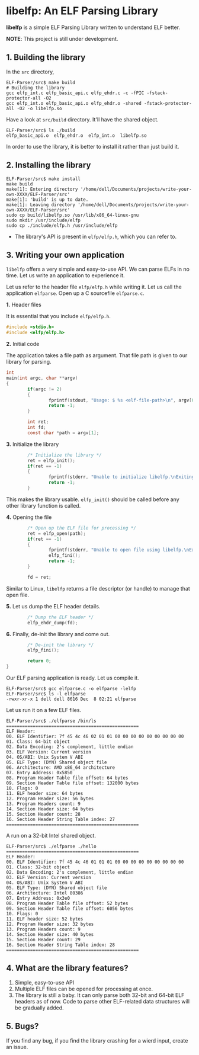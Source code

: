 # libelfp: An ELF Parsing Library

**libelfp** is a simple ELF Parsing Library written to understand ELF better.

**NOTE**: This project is still under development.

## 1. Building the library

In the ```src``` directory,

```
ELF-Parser/src$ make build
# Building the library
gcc elfp_int.c elfp_basic_api.c elfp_ehdr.c -c -fPIC -fstack-protector-all -O2
gcc elfp_int.o elfp_basic_api.o elfp_ehdr.o -shared -fstack-protector-all -O2 -o libelfp.so
```

Have a look at ```src/build``` directory. It'll have the shared object.

```
ELF-Parser/src$ ls ./build
elfp_basic_api.o  elfp_ehdr.o  elfp_int.o  libelfp.so
```

In order to use the library, it is better to install it rather than just build it.

## 2. Installing the library

```
ELF-Parser/src$ make install
make build
make[1]: Entering directory '/home/dell/Documents/projects/write-your-own-XXXX/ELF-Parser/src'
make[1]: 'build' is up to date.
make[1]: Leaving directory '/home/dell/Documents/projects/write-your-own-XXXX/ELF-Parser/src'
sudo cp build/libelfp.so /usr/lib/x86_64-linux-gnu
sudo mkdir /usr/include/elfp
sudo cp ./include/elfp.h /usr/include/elfp
```

* The library's API is present in ```elfp/elfp.h```, which you can refer to.

## 3. Writing your own application

```libelfp``` offers a very simple and easy-to-use API. We can parse ELFs in no time. Let us write an application to experience it.

Let us refer to the header file ```elfp/elfp.h``` while writing it. Let us call the application ```elfparse```. Open up a C sourcefile ```elfparse.c```.

**1.** Header files

It is essential that you include ```elfp/elfp.h```.

```c
#include <stdio.h>
#include <elfp/elfp.h>
```

**2.** Initial code

The application takes a file path as argument. That file path is given to our library for parsing.

```c
int 
main(int argc, char **argv)
{
        if(argc != 2)
        {
                fprintf(stdout, "Usage: $ %s <elf-file-path>\n", argv[0]);
                return -1;
        }

        int ret;
        int fd;
        const char *path = argv[1];
```

**3.** Initialize the library

```c
        /* Initialize the library */
        ret = elfp_init();
        if(ret == -1)
        {
                fprintf(stderr, "Unable to initialize libelfp.\nExiting..\n");
                return -1;
        }
```

This makes the library usable. ```elfp_init()``` should be called before any other library function is called.

**4.** Opening the file

```c
        /* Open up the ELF file for processing */
        ret = elfp_open(path);
        if(ret == -1)
        {
                fprintf(stderr, "Unable to open file using libelfp.\nExiting..\n");
                elfp_fini();
                return -1;
        }

        fd = ret;
```

Similar to Linux, ```libelfp``` returns a file descriptor (or handle) to manage that open file.

**5.** Let us dump the ELF header details.

```c
        /* Dump the ELF header */
        elfp_ehdr_dump(fd);
```

**6.** Finally, de-init the library and come out.

```c
        /* De-init the library */
        elfp_fini();

        return 0;
}
```

Our ELF parsing application is ready. Let us compile it.

```
ELF-Parser/src$ gcc elfparse.c -o elfparse -lelfp
ELF-Parser/src$ ls -l elfparse
-rwxr-xr-x 1 dell dell 8616 Dec  8 02:21 elfparse
```

Let us run it on a few ELF files.

```
ELF-Parser/src$ ./elfparse /bin/ls
==================================================
ELF Header: 
00. ELF Identifier: 7f 45 4c 46 02 01 01 00 00 00 00 00 00 00 00 00 
01. Class: 64-bit object
02. Data Encoding: 2's complement, little endian
03. ELF Version: Current version
04. OS/ABI: Unix System V ABI
05. ELF Type: (DYN) Shared object file
06. Architecture: AMD x86_64 architecture
07. Entry Address: 0x5850
08. Program Header Table file offset: 64 bytes
09. Section Header Table file offset: 132000 bytes
10. Flags: 0
11. ELF header size: 64 bytes
12. Program Header size: 56 bytes
13. Program Headers count: 9
14. Section Header size: 64 bytes
15. Section Header count: 28
16. Section Header String Table index: 27
==================================================
```

A run on a 32-bit Intel shared object.

```
ELF-Parser/src$ ./elfparse ./hello
==================================================
ELF Header: 
00. ELF Identifier: 7f 45 4c 46 01 01 01 00 00 00 00 00 00 00 00 00 
01. Class: 32-bit object
02. Data Encoding: 2's complement, little endian
03. ELF Version: Current version
04. OS/ABI: Unix System V ABI
05. ELF Type: (DYN) Shared object file
06. Architecture: Intel 80386
07. Entry Address: 0x3e0
08. Program Header Table file offset: 52 bytes
09. Section Header Table file offset: 6056 bytes
10. Flags: 0
11. ELF header size: 52 bytes
12. Program Header size: 32 bytes
13. Program Headers count: 9
14. Section Header size: 40 bytes
15. Section Header count: 29
16. Section Header String Table index: 28
==================================================
```

## 4. What are the library features?

1. Simple, easy-to-use API
2. Multiple ELF files can be opened for processing at once.
3. The library is still a baby. It can only parse both 32-bit and 64-bit ELF headers as of now. Code to parse other ELF-related data structures will be gradually added.

## 5. Bugs?

If you find any bug, if you find the library crashing for a wierd input, create an issue.
